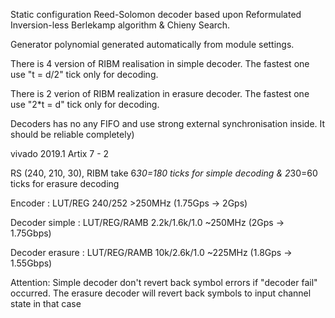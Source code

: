 Static configuration Reed-Solomon decoder based upon Reformulated Inversion-less Berlekamp algorithm & Chieny Search. 

Generator polynomial generated automatically from module settings. 

There is 4 version of RIBM realisation in simple decoder. The fastest one use "t = d/2" tick only for decoding.

There is 2 verion of RIBM realization in erasure decoder. The fastest one use "2*t = d" tick only for decoding.

Decoders has no any FIFO and use strong external synchronisation inside. It should be reliable completely)

vivado 2019.1 Artix 7 - 2 

RS (240, 210, 30), RIBM take 6*30=180 ticks for simple decoding & 2*30=60 ticks for erasure decoding

Encoder 	: LUT/REG 	240/252		>250MHz (1.75Gps -> 2Gps) 

Decoder simple	: LUT/REG/RAMB 	2.2k/1.6k/1.0 	~250MHz (2Gps -> 1.75Gbps) 

Decoder erasure : LUT/REG/RAMB 	10k/2.6k/1.0 	~225MHz (1.8Gps -> 1.55Gbps) 

Attention: Simple decoder don't revert back symbol errors if "decoder fail" occurred. 
The erasure decoder will revert back symbols to input channel state in that case 


